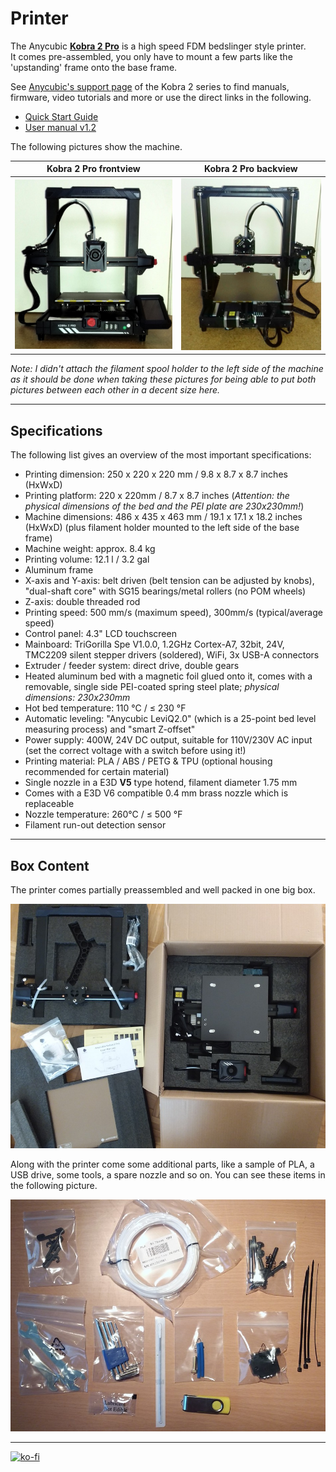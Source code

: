 <link rel=”manifest” href=”docs/manifest.webmanifest”>

# Printer
The Anycubic [**Kobra 2 Pro**](https://www.anycubic.com/products/kobra-2-pro) is a high speed FDM bedslinger style printer.  
It comes pre-assembled, you only have to mount a few parts like the 'upstanding' frame onto the base frame.  

See [Anycubic's support page](https://www.anycubic.com/pages/firmware-software) of the Kobra 2 series to find manuals, firmware, video tutorials and more or use the direct links in the following.  

- [Quick Start Guide](https://drive.google.com/file/d/1W63_4aYIETkF4itp7T5blioazcZqx0bY/view)
- [User manual v1.2](https://drive.google.com/file/d/1FQqmJ4QByD2u3dPKmaZOCjRyONrfPE2q/view)



The following pictures show the machine.  
  
| Kobra 2 Pro frontview | Kobra 2 Pro backview |  
|:---------------------:|:--------------------:| 
| ![Kobra 2 Pro front](assets/images/printer_K2Pro_front2_web.jpg) |  ![Kobra 2 Pro back](assets/images/printer_K2Pro_back_web.jpg) |  

*Note: I didn't attach the filament spool holder to the left side of the machine as it should be done when taking these pictures for being able to put both pictures between each other in a decent size here.*   

  

--- 

## Specifications  
  
The following list gives an overview of the most important specifications:    

- Printing dimension: 250 x 220 x 220 mm / 9.8 x 8.7 x 8.7 inches (HxWxD) 
- Printing platform: 220 x 220mm / 8.7 x 8.7 inches (*Attention: the physical dimensions of the bed and the PEI plate are 230x230mm!*) 
- Machine dimensions: 486 x 435 x 463 mm / 19.1 x 17.1 x 18.2 inches (HxWxD) (plus filament holder mounted to the left side of the base frame) 
- Machine weight: approx. 8.4 kg
- Printing volume: 12.1 l / 3.2 gal
- Aluminum frame  
- X-axis and Y-axis: belt driven (belt tension can be adjusted by knobs), "dual-shaft core" with SG15 bearings/metal rollers (no POM wheels)   
- Z-axis: double threaded rod  
- Printing speed: 500 mm/s (maximum speed), 300mm/s (typical/average speed)
- Control panel: 4.3" LCD touchscreen  
- Mainboard: TriGorilla Spe V1.0.0, 1.2GHz Cortex-A7, 32bit, 24V, TMC2209 silent stepper drivers (soldered), WiFi, 3x USB-A connectors 
- Extruder / feeder system: direct drive, double gears  
- Heated aluminum bed with a magnetic foil glued onto it, comes with a removable, single side PEI-coated spring steel plate; *physical dimensions: 230x230mm*  
- Hot bed temperature: 110 °C / ≤ 230 °F  
- Automatic leveling: "Anycubic LeviQ2.0" (which is a 25-point bed level measuring process) and "smart Z-offset" 
- Power supply: 400W, 24V DC output, suitable for 110V/230V AC input (set the correct voltage with a switch before using it!)
- Printing material: PLA / ABS / PETG & TPU (optional housing recommended for certain material)  
- Single nozzle in a E3D **V5** type hotend, filament diameter 1.75 mm  
- Comes with a E3D V6 compatible 0.4 mm brass nozzle which is replaceable  
- Nozzle temperature: 260°C / ≤ 500 °F   
- Filament run-out detection sensor  



---

## Box Content

The printer comes partially preassembled and well packed in one big box.  

![Box content](assets/images/K2Pro_package_web.jpg)  
  
Along with the printer come some additional parts, like a sample of PLA, a USB drive, some tools, a spare nozzle and so on. You can see these items in the following picture.  

![Additional parts](assets/images/printer_K2Pro_additional-parts_web.jpg)  



---

[![ko-fi](https://ko-fi.com/img/githubbutton_sm.svg)](https://ko-fi.com/U6U5NPB51)  
 

